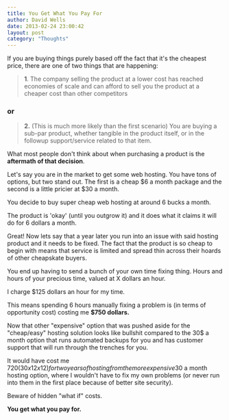 ```yaml
---
title: You Get What You Pay For
author: David Wells
date: 2013-02-24 23:00:42
layout: post
category: "Thoughts"
---
```


If you are buying things purely based off the fact that it's the cheapest price, there are one of two things that are happening:

<blockquote><strong>1</strong>. The company selling the product at a lower cost has reached economies of scale and can afford to sell you the product at a cheaper cost than other competitors</blockquote>

<h3>or</h3>

<blockquote><strong>2.</strong> (This is much more likely than the first scenario) You are buying a sub-par product, whether tangible in the product itself, or in the followup support/service related to that item.</blockquote>
What most people don't think about when purchasing a product is the <strong>aftermath of that decision</strong>.

Let's say you are in the market to get some web hosting. You have tons of options, but two stand out. The first is a cheap $6 a month package and the second is a little pricier at $30 a month.

You decide to buy super cheap web hosting at around 6 bucks a month.

The product is 'okay' (until you outgrow it) and it does what it claims it will do for 6 dollars a month.

Great! Now lets say that a year later you run into an issue with said hosting product and it needs to be fixed. The fact that the product is so cheap to begin with means that service is limited and spread thin across their hoards of other cheapskate buyers.

You end up having to send a bunch of your own time fixing thing. Hours and hours of your precious time, valued at X dollars an hour.

I charge $125 dollars an hour for my time.

This means spending 6 hours manually fixing a problem is (in terms of opportunity cost) costing me <strong>$750 dollars.</strong>

Now that other "expensive" option that was pushed aside for the "cheap/easy" hosting solution looks like bullshit compared to the 30$ a month option that runs automated backups for you and has customer support that will run through the trenches for you.

It would have cost me $720 (30 x 12 x 12) for two years of hosting from the more expensive 30$ a month hosting option, where I wouldn't have to fix my own problems (or never run into them in the first place because of better site security).

Beware of hidden "what if" costs.

<strong>You get what you pay for.</strong>

